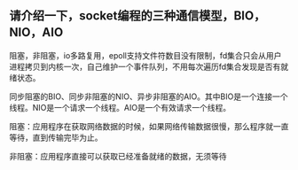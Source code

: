 ## 请介绍一下，socket编程的三种通信模型，BIO，NIO，AIO 

阻塞，非阻塞，io多路复用，epoll支持文件符数目没有限制，fd集合只会从用户进程拷贝到内核一次，自己维护一个事件队列，不用每次遍历fd集合发现是否有就绪状态。





同步阻塞的BIO、同步非阻塞的NIO、异步非阻塞的AIO。其中BIO是一个连接一个线程。NIO是一个请求一个线程。AIO是一个有效请求一个线程。

阻塞：应用程序在获取网络数据的时候，如果网络传输数据很慢，那么程序就一直等待，直到传输完毕为止。

非阻塞：应用程序直接可以获取已经准备就绪的数据，无须等待